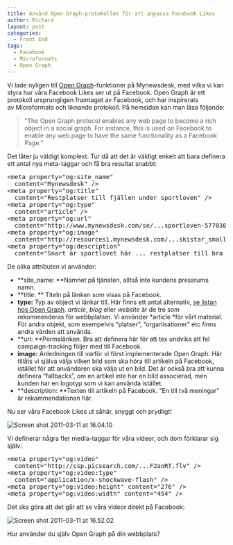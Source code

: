 ```yaml
---
title: Använd Open Graph-protokollet för att anpassa Facebook Likes
author: Richard
layout: post
categories:
  - Front End
tags:
  - Facebook
  - Microformats
  - Open Graph
---
```

Vi lade nyligen till <a href="http://ogp.me/" target="_blank">Open Graph</a>-funktioner på Mynewsdesk, med vilka vi kan styra hur våra Facebook Likes ser ut på Facebook. Open Graph är ett protokoll ursprungligen framtaget av Facebook, och har inspirerats av Microformats och liknande protokoll. På hemsidan kan man läsa följande:

> “The Open Graph protocol enables any web page to become a rich object in a social graph. For instance, this is used on Facebook to enable any web page to have the same functionality as a Facebook Page.”

Det låter ju väldigt komplext. Tur då att det är väldigt enkelt att bara definera ett antal nya meta-taggar och få bra resultat snabbt:

<pre id="line10">&lt;meta property="og:site_name"
  content="Mynewsdesk" /&gt;
&lt;meta property="og:title"
  content="Restplatser till fjällen under sportloven" /&gt;
&lt;meta property="og:type"
  content="article" /&gt;
&lt;meta property="og:url"
  content="http://www.mynewsdesk.com/se/...sportloven-577030" /&gt;
&lt;meta property="og:image"
  content="http://resources1.mynewsdesk.com/...skistar_small.jpg" /&gt;
&lt;meta property="og:description"
  content="Snart är sportlovet här ... restplatser till bra priser. " /&gt;</pre>

De olika attributen vi använder:

*   **site_name: **Namnet på tjänsten, alltså inte kundens pressrums namn.
*   **title: ** Titeln på länken som visas på Facebook.
*   **type:** Typ av object vi länkar till. Här finns ett antal alternativ, <a href="http://ogp.me/#types" target="_blank">se listan hos Open Graph</a>. *article*, *blog* eller *website* är de tre som rekommenderas för webbplatser. Vi använder *article *för vårt material. För andra objekt, som exempelvis “platser”, “organisationer” etc finns andra värden att använda.
*   **url: **Permalänken. Bra att definera här för att tex undvika att fel campaign-tracking följer med till Facebook.
*   **image:** Anledningen till varför vi först implementerade Open Graph. Här tillåts vi själva välja vilken bild som ska höra till artikeln på Facebook, istället för att användaren ska välja ut en bild. Det är också bra att kunna definera “fallbacks”, om en artikel inte har en bild associerad, men kunden har en logotyp som vi kan använda istället.
*   **description: **Texten till artikeln på Facebook. “En till två meningar” är rekommendationen här.

Nu ser våra Facebook Likes ut såhär, snyggt och prydligt!

![Screen shot 2011-03-11 at 16.04.10](http://devcorner.mynewsdesk.com/wp-content/uploads/2011/03/Screen-shot-2011-03-11-at-16.04.10.png)

Vi definerar några fler media-taggar för våra videor, och dom förklarar sig själv:

<pre>&lt;meta property="og:video"
  content="http://csp.picsearch.com/...F2anRT.flv" /&gt;
&lt;meta property="og:video:type"
  content="application/x-shockwave-flash" /&gt;
&lt;meta property="og:video:height" content="276" /&gt;
&lt;meta property="og:video:width" content="454" /&gt;</pre>

Det ska göra att det går att se våra videor direkt på Facebook:

![Screen shot 2011-03-11 at 16.52.02](http://devcorner.mynewsdesk.com/wp-content/uploads/2011/03/Screen-shot-2011-03-11-at-16.52.02.png)

Hur använder du själv Open Graph på din webbplats?